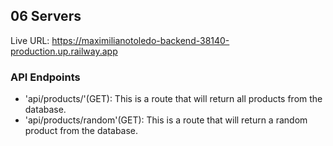 ## 06 Servers
Live URL: https://maximilianotoledo-backend-38140-production.up.railway.app
### API Endpoints

* 'api/products/'(GET): This is a route that will return all products from the database.
* 'api/products/random'(GET): This is a route that will return a random product from the database.